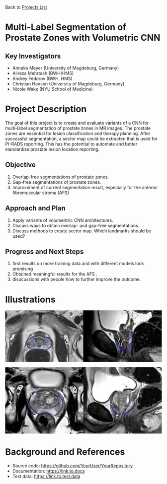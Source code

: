 Back to [Projects List](../../README.md#ProjectsList)

# Multi-Label Segmentation of Prostate Zones with Volumetric CNN

## Key Investigators

- Anneke Meyer (University of Magdeburg, Germany)
- Alireza Mehrtash (BWH/HMS)
- Andrey Fedorov (BWH, HMS)
- Christian Hansen (University of Magdeburg, Germany)
- Nicole Wake (NYU School of Medicine)

# Project Description

The goal of this project is to create and evaluate variants of a CNN for multi-label segmentation of prostate zones in MR images. The prostate zones are essential for lesion classification and therapy planning. 
After successful segmentation, a sector map could be extracted that is used for PI-RADS reporting. This has the potential to automate and better standardize prostate lesion location reporting.

## Objective

1. Overlap-free segmentations of prostate zones.
1. Gap-free segmentations of prostate zones.
1. Improvement of current segmentation result, especially for the anterior fibromuscular stroma (AFS)

## Approach and Plan

1. Apply variants of volumentric CNN architectures.
1. Discuss ways to obtain overlap- and gap-free segmentations.
1. Discuss methods to create sector map. Which landmarks should be used?

## Progress and Next Steps
1. first results on more training data and with different models look promising
1. Obtained meaningful results for the AFS .
1. disucussions with people how to further improve the outcome.
<!--Describe progress and next steps in a few bullet points as you are making progress.-->

# Illustrations

<!--Add pictures and links to videos that demonstrate what has been accomplished.-->

![Segmentation Example](segmentation.PNG)

![Segmentation Example 2](segmentation2.PNG)

# Background and References

<!--Use this space for information that may help people better understand your project, like links to papers, source code, or data.-->

- Source code: https://github.com/YourUser/YourRepository
- Documentation: https://link.to.docs
- Test data: https://link.to.test.data

